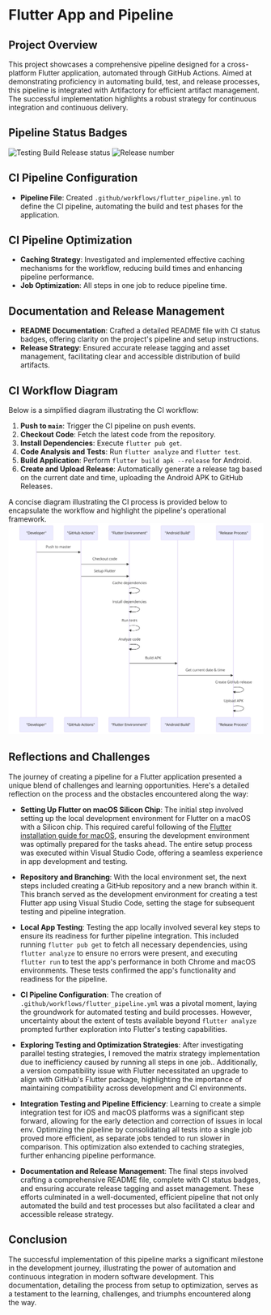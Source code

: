 # Flutter App and Pipeline

## Project Overview

This project showcases a comprehensive pipeline designed for a cross-platform Flutter application, automated through GitHub Actions. Aimed at demonstrating proficiency in automating build, test, and release processes, this pipeline is integrated with Artifactory for efficient artifact management. The successful implementation highlights a robust strategy for continuous integration and continuous delivery.

## Pipeline Status Badges

![Testing Build Release status](https://github.com/oleksandr-g-rock/Flutter_app/actions/workflows/flutter_pipeline.yml/badge.svg?branch=main)
![Release number](https://img.shields.io/github/v/release/oleksandr-g-rock/Flutter_app)


## CI Pipeline Configuration

- **Pipeline File**: Created `.github/workflows/flutter_pipeline.yml` to define the CI pipeline, automating the build and test phases for the application.

## CI Pipeline Optimization

- **Caching Strategy**: Investigated and implemented effective caching mechanisms for the workflow, reducing build times and enhancing pipeline performance.
- **Job Optimization**: All steps in one job to reduce pipeline time.

## Documentation and Release Management

- **README Documentation**: Crafted a detailed README file with CI status badges, offering clarity on the project's pipeline and setup instructions.
- **Release Strategy**: Ensured accurate release tagging and asset management, facilitating clear and accessible distribution of build artifacts.

## CI Workflow Diagram

Below is a simplified diagram illustrating the CI workflow:

1. **Push to `main`**: Trigger the CI pipeline on push events.
2. **Checkout Code**: Fetch the latest code from the repository.
3. **Install Dependencies**: Execute `flutter pub get`.
4. **Code Analysis and Tests**: Run `flutter analyze` and `flutter test`.
5. **Build Application**: Perform `flutter build apk --release` for Android.
6. **Create and Upload Release**: Automatically generate a release tag based on the current date and time, uploading the Android APK to GitHub Releases.

A concise diagram illustrating the CI process is provided below to encapsulate the workflow and highlight the pipeline's operational framework.
![Diagram](diagram.png)

## Reflections and Challenges

The journey of creating a pipeline for a Flutter application presented a unique blend of challenges and learning opportunities. Here's a detailed reflection on the process and the obstacles encountered along the way:

- **Setting Up Flutter on macOS Silicon Chip**: The initial step involved setting up the local development environment for Flutter on a macOS with a Silicon chip. This required careful following of the [Flutter installation guide for macOS](https://docs.flutter.dev/get-started/install/macos/desktop), ensuring the development environment was optimally prepared for the tasks ahead. The entire setup process was executed within Visual Studio Code, offering a seamless experience in app development and testing.

- **Repository and Branching**: With the local environment set, the next steps included creating a GitHub repository and a new branch within it. This branch served as the development environment for creating a test Flutter app using Visual Studio Code, setting the stage for subsequent testing and pipeline integration.

- **Local App Testing**: Testing the app locally involved several key steps to ensure its readiness for further pipeline integration. This included running `flutter pub get` to fetch all necessary dependencies, using `flutter analyze` to ensure no errors were present, and executing `flutter run` to test the app's performance in both Chrome and macOS environments. These tests confirmed the app's functionality and readiness for the pipeline.

- **CI Pipeline Configuration**: The creation of `.github/workflows/flutter_pipeline.yml` was a pivotal moment, laying the groundwork for automated testing and build processes. However, uncertainty about the extent of tests available beyond `flutter analyze` prompted further exploration into Flutter's testing capabilities.

- **Exploring Testing and Optimization Strategies**: After investigating parallel testing strategies, I removed the matrix strategy implementation due to inefficiency caused by running all steps in one job.. Additionally, a version compatibility issue with Flutter necessitated an upgrade to align with GitHub's Flutter package, highlighting the importance of maintaining compatibility across development and CI environments.

- **Integration Testing and Pipeline Efficiency**: Learning to create a simple integration test for iOS and macOS platforms was a significant step forward, allowing for the early detection and correction of issues in local env. Optimizing the pipeline by consolidating all tests into a single job proved more efficient, as separate jobs tended to run slower in comparison. This optimization also extended to caching strategies, further enhancing pipeline performance. 

- **Documentation and Release Management**: The final steps involved crafting a comprehensive README file, complete with CI status badges, and ensuring accurate release tagging and asset management. These efforts culminated in a well-documented, efficient pipeline that not only automated the build and test processes but also facilitated a clear and accessible release strategy.

## Conclusion

The successful implementation of this pipeline marks a significant milestone in the development journey, illustrating the power of automation and continuous integration in modern software development. This documentation, detailing the process from setup to optimization, serves as a testament to the learning, challenges, and triumphs encountered along the way.